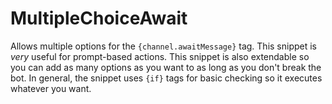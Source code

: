 # MultipleChoiceAwait
Allows multiple options for the `{channel.awaitMessage}` tag. This snippet is *very* useful for prompt-based actions. 
This snippet is also extendable so you can add as many options as you want to as long as you don't break the bot. 
In general, the snippet uses `{if}` tags for basic checking so it executes whatever you want.
